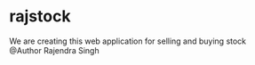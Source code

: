# rajstock
We are creating this web application for selling and buying stock
<br>
@Author Rajendra Singh
